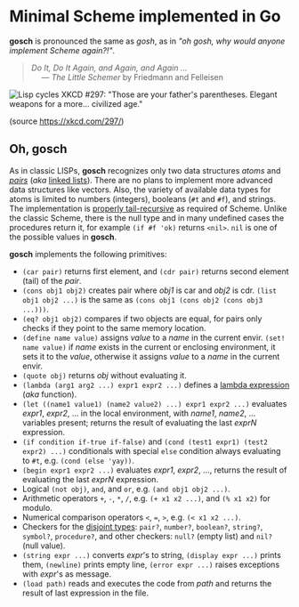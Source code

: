 # Minimal Scheme implemented in Go

**gosch** is pronounced the same as *gosh*, as in *"oh gosh, why would anyone implement Scheme again?!"*.

> *Do It, Do It Again, and Again, and Again ...*  
> &emsp; — *The Little Schemer* by Friedmann and Felleisen

![Lisp cycles XKCD #297: "Those are your father's parentheses. Elegant weapons for a more... civilized age."](https://imgs.xkcd.com/comics/lisp_cycles.png)

(source https://xkcd.com/297/)

## Oh, gosch

As in classic LISPs, **gosch** recognizes only two data structures *atoms* and *[pairs]*
(*aka* [linked lists]). There are no plans to implement more advanced data structures like
vectors. Also, the variety of available data types for atoms is limited to numbers (integers), booleans
(`#t` and `#f`), and strings. The implementation is [properly tail-recursive] as required of Scheme.
Unlike the classic Scheme, there is the null type and in many undefined cases the procedures return it,
for example `(if #f 'ok)` returns `<nil>`. `nil` is one of the possible values in **gosch**.

**gosch** implements the following primitives:

- `(car pair)` returns first element, and `(cdr pair)` returns second element (tail) of the *pair*.
- `(cons obj1 obj2)` creates pair where *obj1* is car and *obj2* is cdr. `(list obj1 obj2 ...)` is the same as `(cons obj1 (cons obj2 (cons obj3 ...)))`.
- `(eq? obj1 obj2)` compares if two objects are equal, for pairs only checks if they point to the same memory location.
- `(define name value)` assigns *value* to a *name* in the current envir. `(set! name value)` if *name* exists in the current or enclosing environment, it sets it to the *value*, otherwise it
assigns *value* to a *name* in the current envir.
- `(quote obj)` returns *obj* without evaluating it.
- `(lambda (arg1 arg2 ...) expr1 expr2 ...)` defines a [lambda expression] (*aka* function).
- `(let ((name1 value1) (name2 value2) ...) expr1 expr2 ...)` evaluates *expr1*, *expr2*, ... in the local environment,
with *name1*, *name2*, ... variables present; returns the result of evaluating the last *exprN* expression.
- `(if condition if-true if-false)` and `(cond (test1 expr1) (test2 expr2) ...)` conditionals with special `else`
condition always evaluating to `#t`, e.g. `(cond (else 'yay))`.
- `(begin expr1 expr2 ...)` evaluates *expr1*, *expr2*, ..., returns the result of evaluating the last *exprN* expression.
- Logical `(not obj)`, `and`, and `or`, e.g. `(and obj1 obj2 ...)`.
- Arithmetic operators `+`, `-`, `*`, `/`, e.g. `(+ x1 x2 ...)`, and `(% x1 x2)` for modulo.
- Numerical comparison operators `<`, `=`, `>`, e.g. `(< x1 x2 ...)`.
- Checkers for the [disjoint types]: `pair?`, `number?`, `boolean?`, `string?`, `symbol?`, `procedure?`, and other
checkers: `null?` (empty list) and `nil?` (null value).
- `(string expr ...)` converts *expr*'s to string, `(display expr ...)` prints them, `(newline)` prints empty line,
`(error expr ...)` raises exceptions with *expr*'s as message.
- `(load path)` reads and executes the code from *path* and returns the result of last expression in the file.


 [pairs]: https://web.mit.edu/scheme_v9.2/doc/mit-scheme-ref/Lists.html#Lists
 [linked lists]: https://en.wikipedia.org/wiki/Linked_list
 [disjoint types]: https://www.cs.cmu.edu/Groups/AI/html/r4rs/r4rs_5.html#SEC23
 [lambda expression]: https://www.cs.cmu.edu/Groups/AI/html/r4rs/r4rs_6.html#SEC30
 [properly tail-recursive]: https://www.cs.cmu.edu/Groups/AI/html/r4rs/r4rs_3.html#SEC6
